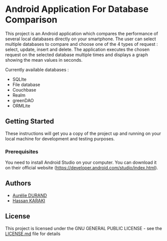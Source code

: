 # Android Application For Database Comparison 

This project is an Android application which compares the performance of several local databases directly on your smartphone. 
The user can select multiple databases to compare and choose one of the 4 types of request : select, update, insert and delete. The application executes the chosen request on the selected database multiple times and displays a graph showing the mean values in seconds.

Currently available databases :
- SQLIte
- File database
- Couchbase
- Realm
- greenDAO
- ORMLite

## Getting Started

These instructions will get you a copy of the project up and running on your local machine for development and testing purposes.

### Prerequisites

You need to install Android Studio on your computer. You can download it on their official website (https://developer.android.com/studio/index.html).

## Authors

* [Aurélie DURAND](https://github.com/AurelieDrn)
* [Hassan KARAKI](https://github.com/karaki29)

## License

This project is licensed under the GNU GENERAL PUBLIC LICENSE - see the [LICENSE.md](https://github.com/AurelieDrn/android-db-comparison/blob/master/LICENSE) file for details
